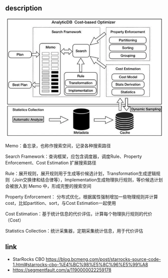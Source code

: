 ## description

![cbo.png](../_images/cbo.png)

Memo：备忘录，也称作搜索空间，记录各种搜索路径

Search Framework：查询框架，应包含调度器，调度Rule、Property Enforcement、Cost Estimation 扩展搜索路径

Rule：展开规则，展开规则用于生成等价候选计划，Transformation生成逻辑规则（Join交换律和结合律等），Implementation生成物理执行规则，等价候选计划会被放入到 Memo 中，形成完整的搜索空间

Property Enforcement： 分布式优化，根据属性强制增加一些物理规则并计算cost，比如partition、sort，与Cost Estimation一起使用

Cost Estimation：基于统计信息的代价评估，计算每个物理执行规则的代价（Cost）

Statistics Collection：统计采集器，定期采集统计信息，用于代价评估

## link

- StarRocks CBO https://blog.bcmeng.com/post/starrocks-source-code-1.html#starrocks-cbo-%E4%BC%98%E5%8C%96%E5%99%A8
- https://segmentfault.com/a/1190000022259178
